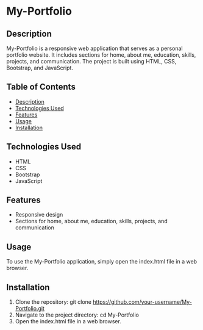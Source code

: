 # My-Portfolio

## Description

My-Portfolio is a responsive web application that serves as a personal portfolio website. It includes sections for home, about me, education, skills, projects, and communication. The project is built using HTML, CSS, Bootstrap, and JavaScript.

## Table of Contents

- [Description](#description)
- [Technologies Used](#technologies-used)
- [Features](#features)
- [Usage](#usage)
- [Installation](#installation)

## Technologies Used

- HTML
- CSS
- Bootstrap
- JavaScript

## Features

- Responsive design
- Sections for home, about me, education, skills, projects, and communication

## Usage

To use the My-Portfolio application, simply open the index.html file in a web browser.

## Installation

1. Clone the repository: git clone https://github.com/your-username/My-Portfolio.git
2. Navigate to the project directory: cd My-Portfolio
3. Open the index.html file in a web browser.
